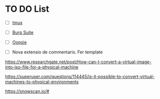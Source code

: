 # TO DO List

- [ ] [tmux](obsidian://open?vault=cybersecNotes&file=Cheat%20Sheet%2Ftmux)
- [ ] [Burp Suite](obsidian://open?vault=cybersecNotes&file=Cheat%20Sheet%2FWeb%2FBurp%20Suite%20TO%20DO)
- [ ] [Oopsie](obsidian://open?vault=cybersecNotes&file=Writeups%2FHTB%2FVery%20Easy%2FOopsie%20TO%20DO%2F00%20-%20Oopsie)
- [ ] Nova extensio de commentaris. Fer template


https://www.researchgate.net/post/How-can-I-convert-a-virtual-image-into-iso-file-for-a-physical-machine

https://superuser.com/questions/114445/is-it-possible-to-convert-virtual-machines-to-physical-environments

https://snowscan.io/#